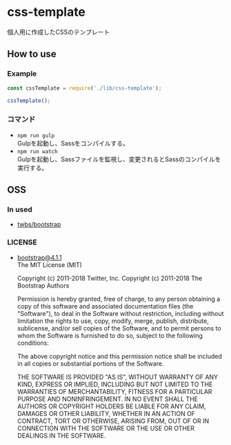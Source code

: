 # css-template
個人用に作成したCSSのテンプレート

## How to use
### Example
```example.js
const cssTemplate = require('./lib/css-template');

cssTemplate();
```

### コマンド
- `npm run gulp`  
Gulpを起動し、Sassをコンパイルする。
- `npm run watch`  
Gulpを起動し、Sassファイルを監視し、変更されるとSassのコンパイルを実行する。

## OSS
### In used
- [twbs/bootstrap](https://github.com/twbs/bootstrap)

### LICENSE
- bootstrap@4.1.1  
  The MIT License (MIT)

  Copyright (c) 2011-2018 Twitter, Inc.
  Copyright (c) 2011-2018 The Bootstrap Authors

  Permission is hereby granted, free of charge, to any person obtaining a copy
  of this software and associated documentation files (the "Software"), to deal
  in the Software without restriction, including without limitation the rights
  to use, copy, modify, merge, publish, distribute, sublicense, and/or sell
  copies of the Software, and to permit persons to whom the Software is
  furnished to do so, subject to the following conditions:

  The above copyright notice and this permission notice shall be included in
  all copies or substantial portions of the Software.

  THE SOFTWARE IS PROVIDED "AS IS", WITHOUT WARRANTY OF ANY KIND, EXPRESS OR
  IMPLIED, INCLUDING BUT NOT LIMITED TO THE WARRANTIES OF MERCHANTABILITY,
  FITNESS FOR A PARTICULAR PURPOSE AND NONINFRINGEMENT. IN NO EVENT SHALL THE
  AUTHORS OR COPYRIGHT HOLDERS BE LIABLE FOR ANY CLAIM, DAMAGES OR OTHER
  LIABILITY, WHETHER IN AN ACTION OF CONTRACT, TORT OR OTHERWISE, ARISING FROM,
  OUT OF OR IN CONNECTION WITH THE SOFTWARE OR THE USE OR OTHER DEALINGS IN
  THE SOFTWARE.
